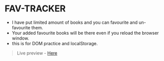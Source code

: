 # FAV-TRACKER

- I have put limited amount of books and you can favourite and un-favourite them. 
- Your added favourite books will be there even if you reload the browser window.
- this is for DOM practice and localStorage.

>Live preview - [Here](https://iamwaiyanminhtet.github.io/fav-coluk/)